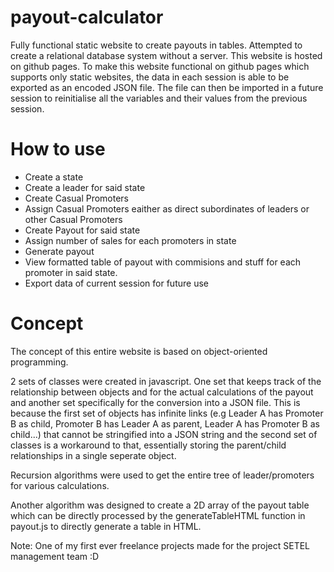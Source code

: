 # payout-calculator
Fully functional static website to create payouts in tables. Attempted to create a relational database system without a server. This website is hosted on github pages. To make this website functional on github pages which supports only static websites, the data in each session is able to be exported as an encoded JSON file. The file can then be imported in a future session to reinitialise all the variables and their values from the previous session.

# How to use
- Create a state
- Create a leader for said state
- Create Casual Promoters
- Assign Casual Promoters eaither as direct subordinates of leaders or other Casual Promoters
- Create Payout for said state
- Assign number of sales for each promoters in state
- Generate payout
- View formatted table of payout with commisions and stuff for each promoter in said state.
- Export data of current session for future use

# Concept
The concept of this entire website is based on object-oriented programming. 

2 sets of classes were created in javascript. One set that keeps track of the relationship between objects and for the actual calculations of the payout and another set specifically for the conversion into a JSON file. This is because the first set of objects has infinite links (e.g Leader A has Promoter B as child, Promoter B has Leader A as parent, Leader A has Promoter B as child...) that cannot be stringified into a JSON string and the second set of classes is a workaround to that, essentially storing the parent/child relationships in a single seperate object.

Recursion algorithms were used to get the entire tree of leader/promoters for various calculations.

Another algorithm was designed to create a 2D array of the payout table which can be directly processed by the generateTableHTML function in payout.js to directly generate a table in HTML.

Note: One of my first ever freelance projects made for the project SETEL management team :D
